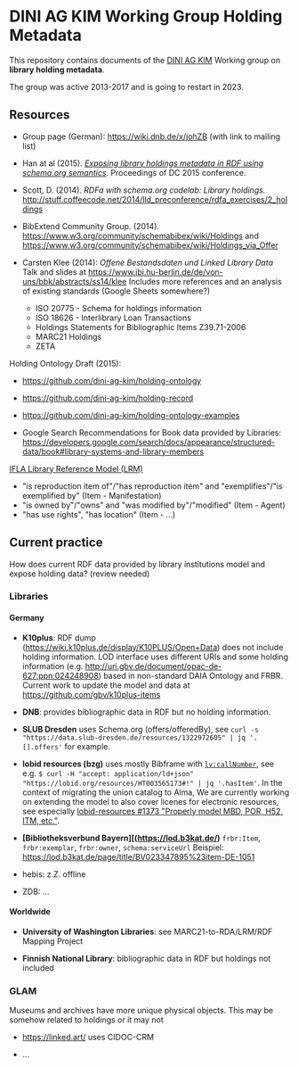 # DINI AG KIM Working Group Holding Metadata

This repository contains documents of the [DINI AG KIM](https://wiki.dnb.de/display/DINIAGKIM) Working group on **library holding metadata**.

The group was active 2013-2017 and is going to restart in 2023.

## Resources

- Group page (German): https://wiki.dnb.de/x/johZB (with link to mailing list)

- Han at al (2015). *[Exposing library holdings metadata in RDF using schema.org semantics](https://dcpapers.dublincore.org/pubs/article/view/3772)*. Proceedings of DC 2015 conference.

- Scott, D. (2014). *RDFa with schema.org codelab: Library holdings.*
  http://stuff.coffeecode.net/2014/lld_preconference/rdfa_exercises/2_holdings

- BibExtend Community Group. (2014). https://www.w3.org/community/schemabibex/wiki/Holdings and https://www.w3.org/community/schemabibex/wiki/Holdings_via_Offer

- Carsten Klee (2014): *Offene Bestandsdaten und Linked Library Data*
  Talk and slides at https://www.ibi.hu-berlin.de/de/von-uns/bbk/abstracts/ss14/klee
  Includes more references and an analysis of existing standards (Google Sheets somewhere?)
  
   - ISO 20775 - Schema for holdings information
   - ISO 18626 - Interlibrary Loan Transactions
   - Holdings Statements for Bibliographic Items Z39.71-2006
   - MARC21 Holdings
   - ZETA

Holding Ontology Draft (2015):

- https://github.com/dini-ag-kim/holding-ontology
- https://github.com/dini-ag-kim/holding-record
- https://github.com/dini-ag-kim/holding-ontology-examples

- Google Search Recommendations for Book data provided by Libraries:
  https://developers.google.com/search/docs/appearance/structured-data/book#library-systems-and-library-members

[IFLA Library Reference Model (LRM)](https://www.iflastandards.info/lrm)
- "is reproduction item of"/"has reproduction item" and "exemplifies"/"is exemplified by" (Item - Manifestation)
- "is owned by"/"owns" and "was modified by"/"modified" (Item - Agent)
- "has use rights", "has location" (Item - ...)

## Current practice

How does current RDF data provided by library institutions model and expose holding data? (review needed)

### Libraries

#### Germany

- **K10plus**: RDF dump (https://wiki.k10plus.de/display/K10PLUS/Open+Data) does not include holding information. LOD interface uses different URIs and some holding information (e.g. http://uri.gbv.de/document/opac-de-627:ppn:024248908) based in non-standard DAIA Ontology and FRBR. Current work to update the model and data at https://github.com/gbv/k10plus-items

- **DNB**: provides bibliographic data in RDF but no holding information.

- **SLUB Dresden** uses Schema.org (offers/offeredBy), see `curl -s "https://data.slub-dresden.de/resources/1322972605" | jq '.[].offers'` for example.

- **lobid resources (bzg)** uses mostly Bibframe with [`lv:callNumber`](http://purl.org/lobid/lv#callNumber), see e.g. `$ curl -H "accept: application/ld+json" "https://lobid.org/resources/HT003565173#!" | jq '.hasItem'`. In the context of migrating the union catalog to Alma, We are currently working on extending the model to also cover licenes for electronic resources, see especially [lobid-resources #1373 "Properly model MBD, POR, H52, ITM, etc."](https://github.com/hbz/lobid-resources/issues/1373).

- **[Bibliotheksverbund Bayern][(https://lod.b3kat.de/)** `frbr:Item`, `frbr:exemplar`, `frbr:owner`, `schema:serviceUrl`
  Beispiel: https://lod.b3kat.de/page/title/BV023347895%23item-DE-1051

- hebis: z.Z. offline

- ZDB: ...

#### Worldwide

- **University of Washington Libraries**: see MARC21-to-RDA/LRM/RDF Mapping Project

- **Finnish National Library**: bibliographic data in RDF but holdings not included



### GLAM

Museums and archives have more unique physical objects. This may be somehow related to holdings or it may not

- https://linked.art/ uses CIDOC-CRM

- ...

  

